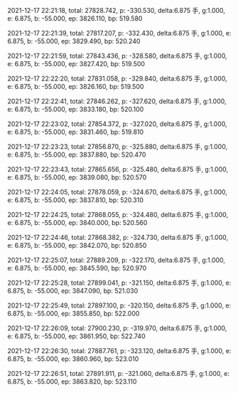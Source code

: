 2021-12-17 22:21:18, total: 27828.742, p: -330.530, delta:6.875 手, g:1.000, e: 6.875, b: -55.000, ep: 3826.110, bp: 519.580

2021-12-17 22:21:39, total: 27817.207, p: -332.430, delta:6.875 手, g:1.000, e: 6.875, b: -55.000, ep: 3829.490, bp: 520.240

2021-12-17 22:21:59, total: 27843.436, p: -328.580, delta:6.875 手, g:1.000, e: 6.875, b: -55.000, ep: 3827.420, bp: 519.500

2021-12-17 22:22:20, total: 27831.058, p: -329.840, delta:6.875 手, g:1.000, e: 6.875, b: -55.000, ep: 3826.160, bp: 519.500

2021-12-17 22:22:41, total: 27846.262, p: -327.620, delta:6.875 手, g:1.000, e: 6.875, b: -55.000, ep: 3833.180, bp: 520.100

2021-12-17 22:23:02, total: 27854.372, p: -327.020, delta:6.875 手, g:1.000, e: 6.875, b: -55.000, ep: 3831.460, bp: 519.810

2021-12-17 22:23:23, total: 27856.870, p: -325.880, delta:6.875 手, g:1.000, e: 6.875, b: -55.000, ep: 3837.880, bp: 520.470

2021-12-17 22:23:43, total: 27865.656, p: -325.480, delta:6.875 手, g:1.000, e: 6.875, b: -55.000, ep: 3839.080, bp: 520.570

2021-12-17 22:24:05, total: 27878.059, p: -324.670, delta:6.875 手, g:1.000, e: 6.875, b: -55.000, ep: 3837.810, bp: 520.310

2021-12-17 22:24:25, total: 27868.055, p: -324.480, delta:6.875 手, g:1.000, e: 6.875, b: -55.000, ep: 3840.000, bp: 520.560

2021-12-17 22:24:46, total: 27868.382, p: -324.730, delta:6.875 手, g:1.000, e: 6.875, b: -55.000, ep: 3842.070, bp: 520.850

2021-12-17 22:25:07, total: 27889.209, p: -322.170, delta:6.875 手, g:1.000, e: 6.875, b: -55.000, ep: 3845.590, bp: 520.970

2021-12-17 22:25:28, total: 27899.041, p: -321.150, delta:6.875 手, g:1.000, e: 6.875, b: -55.000, ep: 3847.090, bp: 521.030

2021-12-17 22:25:49, total: 27897.100, p: -320.150, delta:6.875 手, g:1.000, e: 6.875, b: -55.000, ep: 3855.850, bp: 522.000

2021-12-17 22:26:09, total: 27900.230, p: -319.970, delta:6.875 手, g:1.000, e: 6.875, b: -55.000, ep: 3861.950, bp: 522.740

2021-12-17 22:26:30, total: 27887.761, p: -323.120, delta:6.875 手, g:1.000, e: 6.875, b: -55.000, ep: 3860.960, bp: 523.010

2021-12-17 22:26:51, total: 27891.911, p: -321.060, delta:6.875 手, g:1.000, e: 6.875, b: -55.000, ep: 3863.820, bp: 523.110